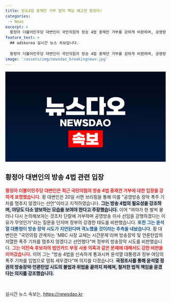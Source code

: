 ```yaml
---
title: 방송4법 중재안 거부 법적 책임 예고한 황정아!
categories:
  - News
excerpt: >
  황정아 더불어민주당 대변인이 국민의힘의 방송 4법 중재안 거부를 강하게 비판하며, 공영방송 장악 폭주 기차를 멈추지 않겠다는 선언이라 주장했다. 그는 이진숙 후보자의 방통위원장 임명 시도를 경고하며, 국정조사로 윤석열 정권의 불법을 철저히 조사하겠다고 밝혔다.
feature_text: >
  ## adskorea 실시간 뉴스 속보입니다.

  황정아 더불어민주당 대변인이 국민의힘의 방송 4법 중재안 거부를 강하게 비판하며, 공영방송 장악 폭주 기차를 멈추지 않겠다는 선언이라 주장했다. 그는 이진숙 후보자의 방통위원장 임명 시도를 경고하며, 국정조사로 윤석열 정권의 불법을 철저히 조사하겠다고 밝혔다.
image: '/assets/img/newsdao_breakingnews.jpg'
---
```


<p><img src="/assets/img/newsdao_breakingnews.jpg" alt="adskorea 속보" /></p>

<h2 data-ke-size="size26">황정아 대변인의 방송 4법 관련 입장</h2>

<p data-ke-size="size16"><b><span style="color: #ee2323;">황정아 더불어민주당 대변인은 최근 국민의힘의 방송 4법 중재안 거부에 대한 입장을 강하게 표명했습니다.</span></b> 황 대변인은 20일 서면 브리핑을 통해 이를 "공영방송 장악 폭주 기차를 멈추지 않겠다는 선언"이라고 지적하였습니다. <b><span style="background-color: #21538527;">그는 방송 4법의 필요성을 강조하며, 야당도 다소 양보하는 모습을 보여야 한다고 주장했습니다.</span></b> 이어 "여야가 한 발씩 물러나 다시 논의해보자는 것조차 단칼에 거부하며 공영방송 이사 선임을 강행하겠다는 이유가 무엇인가"라는 질문을 던지며 정부의 강경한 태도를 비판했습니다. <b><span style="color: #1a5490;">또한 그는 윤석열 대통령이 방송 장악 시도가 지연된다며 격노했을 것이라는 추측을 내놨습니다.</span></b> 황 대변인은 "국민의힘 관계자는 'MBC 사장 교체는 시간문제'라며 방송장악 및 언론탄압의 저열한 폭주 기차를 멈추지 않겠다고 선언했다"며 정부의 방송장악 시도를 비판했습니다. <b><span style="color: #ee2323;">그는 이진숙 후보자의 법인카드 부정 사용 의혹과 같은 문제에 대해서도 강한 비판을 이어갔습니다.</span></b> 이어 그는 "방송 4법을 신속하게 통과시켜 윤석열 대통령과 정부·여당의 폭주 기차를 입법으로 멈춰 세우겠다"며 의지를 다졌습니다. <b><span style="background-color: #21538527;">국정조사를 통해 윤석열 정권의 방송장악·언론탄압 시도의 불법과 위법을 끝까지 파헤쳐, 철저한 법적 책임을 묻겠다는 의지를 강조했습니다.</span></b></p>

<p data-ke-size="size16">&nbsp;</p>
실시간 뉴스 속보는, <a href="https://newsdao.kr" rel="dofollow">https://newsdao.kr</a>


